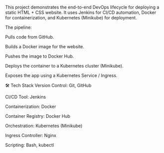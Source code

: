 This project demonstrates the end-to-end DevOps lifecycle for deploying a static HTML + CSS website.
It uses Jenkins for CI/CD automation, Docker for containerization, and Kubernetes (Minikube) for deployment.

The pipeline:

Pulls code from GitHub.

Builds a Docker image for the website.

Pushes the image to Docker Hub.

Deploys the container to a Kubernetes cluster (Minikube).

Exposes the app using a Kubernetes Service / Ingress.

🛠 Tech Stack
Version Control: Git, GitHub

CI/CD Tool: Jenkins

Containerization: Docker

Container Registry: Docker Hub

Orchestration: Kubernetes (Minikube)

Ingress Controller: Nginx

Scripting: Bash, kubectl

